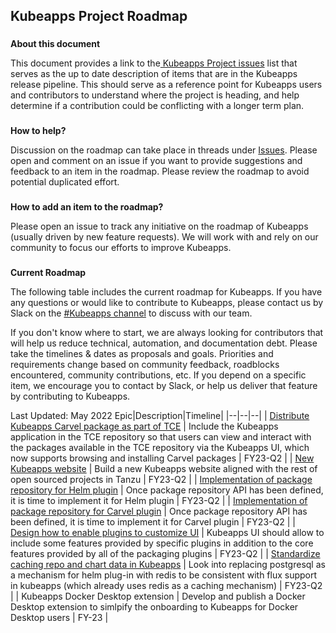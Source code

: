 ## **Kubeapps Project Roadmap**

###

**About this document**

This document provides a link to the[ Kubeapps Project issues](https://github.com/vmware-tanzu/kubeapps/issues) list that serves as the up to date description of items that are in the Kubeapps release pipeline. This should serve as a reference point for Kubeapps users and contributors to understand where the project is heading, and help determine if a contribution could be conflicting with a longer term plan.

###

**How to help?**

Discussion on the roadmap can take place in threads under [Issues](https://github.com/vmware-tanzu/kubeapps/issues). Please open and comment on an issue if you want to provide suggestions and feedback to an item in the roadmap. Please review the roadmap to avoid potential duplicated effort.

###

**How to add an item to the roadmap?**

Please open an issue to track any initiative on the roadmap of Kubeapps (usually driven by new feature requests). We will work with and rely on our community to focus our efforts to improve Kubeapps.

###

**Current Roadmap**

The following table includes the current roadmap for Kubeapps. If you have any questions or would like to contribute to Kubeapps, please contact us by Slack on the [#Kubeapps channel](https://kubernetes.slack.com/messages/kubeapps) to discuss with our team.

If you don't know where to start, we are always looking for contributors that will help us reduce technical, automation, and documentation debt. Please take the timelines & dates as proposals and goals. Priorities and requirements change based on community feedback, roadblocks encountered, community contributions, etc. If you depend on a specific item, we encourage you to contact by Slack, or help us deliver that feature by contributing to Kubeapps.

Last Updated: May 2022
Epic|Description|Timeline|
|--|--|--|
| [Distribute Kubeapps Carvel package as part of TCE](https://github.com/vmware-tanzu/kubeapps/milestone/40) | Include the Kubeapps application in the TCE repository so that users can view and interact with the packages available in the TCE repository via the Kubeapps UI, which now supports browsing and installing Carvel packages | FY23-Q2 |
| [New Kubeapps website](https://github.com/vmware-tanzu/kubeapps/milestone/37) | Build a new Kubeapps website aligned with the rest of open sourced projects in Tanzu | FY23-Q2 |
| [Implementation of package repository for Helm plugin](https://github.com/vmware-tanzu/kubeapps/milestone/42) | Once package repository API has been defined, it is time to implement it for Helm plugin | FY23-Q2 |
| [Implementation of package repository for Carvel plugin](https://github.com/vmware-tanzu/kubeapps/milestone/43) | Once package repository API has been defined, it is time to implement it for Carvel plugin | FY23-Q2 |
| [Design how to enable plugins to customize UI](https://github.com/vmware-tanzu/kubeapps/milestone/46) | Kubeapps UI should allow to include some features provided by specific plugins in addition to the core features provided by all of the packaging plugins | FY23-Q2 |
| [Standardize caching repo and chart data in Kubeapps](https://github.com/vmware-tanzu/kubeapps/milestone/45) | Look into replacing postgresql as a mechanism for helm plug-in with redis to be consistent with flux support in kubeapps (which already uses redis as a caching mechanism) | FY23-Q2 |
| Kubeapps Docker Desktop extension | Develop and publish a Docker Desktop extension to simlpify the onboarding to Kubeapps for Docker Desktop users | FY-23 |
